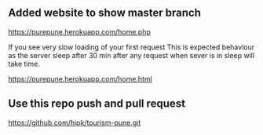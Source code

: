 ## Added website to show master branch
https://purepune.herokuapp.com/home.php


If you see very slow loading of your first request
This is expected behaviour
as the server sleep after 30 min
after any request when sever is in sleep will take time.

https://purepune.herokuapp.com/home.html

## Use this repo push and pull request
https://github.com/hipk/tourism-pune.git
